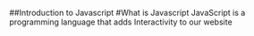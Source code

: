 ##Introduction to Javascript
#What is Javascript
JavaScript is a programming language that adds Interactivity to our website